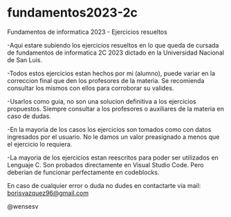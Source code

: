 # fundamentos2023-2c
Fundamentos de informatica 2023 - Ejercicios resueltos

-Aqui estare subiendo los ejercicios resueltos en lo que queda de cursada de fundamentos de informatica 2C 2023 dictado en la Universidad Nacional de San Luis.

-Todos estos ejercicios estan hechos por mi (alumno), puede variar en la correccion final que den los profesores de la materia. Se recomienda consultar los mismos con ellos para corroborar su valides.

-Usarlos como guia, no son una solucion definitiva a los ejercicios propuestos. Siempre consultar a los profesores o auxiliares de la materia en caso de dudas.

-En la mayoria de los casos los ejercicios son tomados como con datos ingresados por el usuario. No le damos un valor preasignado a menos que el ejercicio lo requiera.

-La mayoria de los ejercicios estan reescritos para poder ser utilizados en Lenguaje C. Son probados directamente en Visual Studio Code. Pero deberian de funcionar perfectamente en codeblocks.

En caso de cualquier error o duda no dudes en contactarte via mail: borisvazquez96@gmail.com

@wensesv
